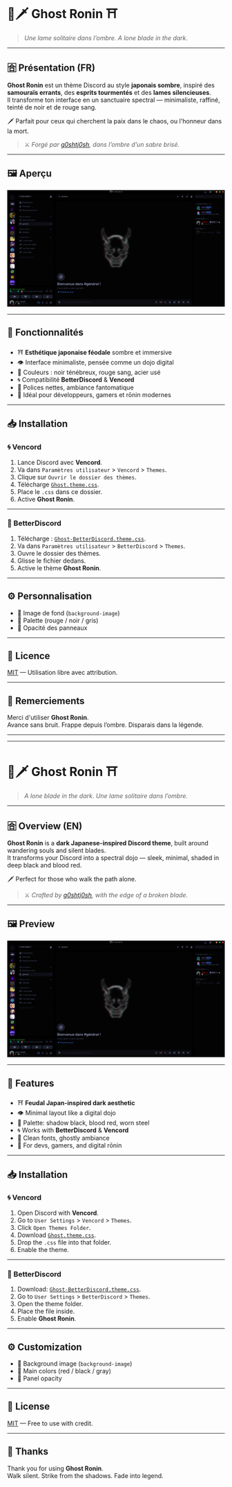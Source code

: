 # 👻🗡️ Ghost Ronin ⛩️

> *Une lame solitaire dans l’ombre. A lone blade in the dark.*

---

## 🈴 Présentation (FR)

**Ghost Ronin** est un thème Discord au style **japonais sombre**, inspiré des **samouraïs errants**, des **esprits tourmentés** et des **lames silencieuses**.  
Il transforme ton interface en un sanctuaire spectral — minimaliste, raffiné, teinté de noir et de rouge sang.

🗡️ Parfait pour ceux qui cherchent la paix dans le chaos, ou l'honneur dans la mort.

> ⚔️ *Forgé par [g0shtj0sh](https://github.com/g0shtj0sh), dans l’ombre d’un sabre brisé.*

---

## 🖼️ Aperçu

![Aperçu Ghost Ronin](https://github.com/g0shtj0sh/Ghost-Th-me/blob/72a1c939d0bb3d7274674b562e24dd6edb7453a0/Preview.png)

---

## 🧩 Fonctionnalités

- ⛩️ **Esthétique japonaise féodale** sombre et immersive
- 👁️ Interface minimaliste, pensée comme un dojo digital
- 🎴 Couleurs : noir ténébreux, rouge sang, acier usé
- 🌀 Compatibilité **BetterDiscord** & **Vencord**
- 🏮 Polices nettes, ambiance fantomatique
- 🥷 Idéal pour développeurs, gamers et rōnin modernes

---

## 📥 Installation

### 🌀 Vencord

1. Lance Discord avec **Vencord**.
2. Va dans `Paramètres utilisateur` > `Vencord` > `Themes`.
3. Clique sur `Ouvrir le dossier des thèmes`.
4. Télécharge [`Ghost.theme.css`](https://github.com/g0shtj0sh/Ghost-Th-me/raw/main/Ghost-BetterDiscord.theme.css).
5. Place le `.css` dans ce dossier.
6. Active **Ghost Ronin**.

---

### 🥷 BetterDiscord

1. Télécharge : [`Ghost-BetterDiscord.theme.css`](https://github.com/g0shtj0sh/Ghost-Th-me/raw/main/Ghost-BetterDiscord.theme.css).
2. Va dans `Paramètres utilisateur` > `BetterDiscord` > `Themes`.
3. Ouvre le dossier des thèmes.
4. Glisse le fichier dedans.
5. Active le thème **Ghost Ronin**.

---

## ⚙️ Personnalisation

- 🎴 Image de fond (`background-image`)
- 🎨 Palette (rouge / noir / gris)
- 🫥 Opacité des panneaux

---

## 📜 Licence

[MIT](https://choosealicense.com/licenses/mit/) — Utilisation libre avec attribution.

---

## 🙏 Remerciements

Merci d'utiliser **Ghost Ronin**.  
Avance sans bruit. Frappe depuis l’ombre. Disparais dans la légende.

---

---

# 👻🗡️ Ghost Ronin ⛩️

> *A lone blade in the dark. Une lame solitaire dans l’ombre.*

---

## 🈴 Overview (EN)

**Ghost Ronin** is a **dark Japanese-inspired Discord theme**, built around wandering souls and silent blades.  
It transforms your Discord into a spectral dojo — sleek, minimal, shaded in deep black and blood red.

🗡️ Perfect for those who walk the path alone.

> ⚔️ *Crafted by [g0shtj0sh](https://github.com/g0shtj0sh), with the edge of a broken blade.*

---

## 🖼️ Preview

![Ghost Ronin Theme Preview](https://github.com/g0shtj0sh/Ghost-Th-me/blob/72a1c939d0bb3d7274674b562e24dd6edb7453a0/Preview.png)

---

## 🧩 Features

- ⛩️ **Feudal Japan-inspired dark aesthetic**
- 👁️ Minimal layout like a digital dojo
- 🎴 Palette: shadow black, blood red, worn steel
- 🌀 Works with **BetterDiscord** & **Vencord**
- 🏮 Clean fonts, ghostly ambiance
- 🥷 For devs, gamers, and digital rōnin

---

## 📥 Installation

### 🌀 Vencord

1. Open Discord with **Vencord**.
2. Go to `User Settings` > `Vencord` > `Themes`.
3. Click `Open Themes Folder`.
4. Download [`Ghost.theme.css`](https://github.com/g0shtj0sh/Ghost-Th-me/raw/main/Ghost-BetterDiscord.theme.css).
5. Drop the `.css` file into that folder.
6. Enable the theme.

---

### 🥷 BetterDiscord

1. Download: [`Ghost-BetterDiscord.theme.css`](https://github.com/g0shtj0sh/Ghost-Th-me/raw/main/Ghost-BetterDiscord.theme.css).
2. Go to `User Settings` > `BetterDiscord` > `Themes`.
3. Open the theme folder.
4. Place the file inside.
5. Enable **Ghost Ronin**.

---

## ⚙️ Customization

- 🎴 Background image (`background-image`)
- 🎨 Main colors (red / black / gray)
- 🫥 Panel opacity

---

## 📜 License

[MIT](https://choosealicense.com/licenses/mit/) — Free to use with credit.

---

## 🙏 Thanks

Thank you for using **Ghost Ronin**.  
Walk silent. Strike from the shadows. Fade into legend.
